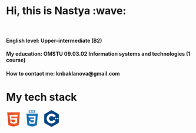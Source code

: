 <h1>Hi, this is Nastya :wave:</h1>
<br>
<h4>English level: Upper-intermediate (B2)</h4>

<h4>My education: OMSTU 09.03.02 Information systems and technologies (1 course)</h4>
<h4>How to contact me: knbaklanova@gmail.com</h4>


<h1>My tech stack</h1>
<div>
  <img src="https://github.com/devicons/devicon/blob/master/icons/html5/html5-original.svg" title="HTML5" alt="HTML" width="40" height="40"/>&nbsp;
  <img src="https://github.com/devicons/devicon/blob/master/icons/css3/css3-plain-wordmark.svg" title="CSS3" alt="CSS" width="45" height="45"/>&nbsp;
  <img src="https://github.com/devicons/devicon/blob/e1e71358efd844876dfc3217aa6429957ad92bc8/icons/cplusplus/cplusplus-plain.svg" title="CSS3" alt="CSS" width="45" height="45"/>&nbsp;
</div>
